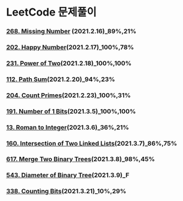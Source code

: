 # LeetCode 문제풀이

### [268. Missing Number](https://leetcode.com/problems/missing-number/) (2021.2.16)_89%,21%

### [202. Happy Number](https://leetcode.com/problems/happy-number/)(2021.2.17)_100%,78%

### [231. Power of Two](https://leetcode.com/problems/power-of-two/)(2021.2.18)_100%,100%

### [112. Path Sum](https://leetcode.com/problems/path-sum/)(2021.2.20)_94%,23%

### [204. Count Primes](https://leetcode.com/problems/count-primes/)(2021.2.23)_100%,31%

### [191. Number of 1 Bits](https://leetcode.com/problems/number-of-1-bits/)(2021.3.5)_100%,100%

### [13. Roman to Integer](https://leetcode.com/problems/roman-to-integer/)(2021.3.6)_36%,21%

### [160. Intersection of Two Linked Lists](https://leetcode.com/problems/intersection-of-two-linked-lists/)(2021.3.7)_86%,75%

### [617. Merge Two Binary Trees](https://leetcode.com/problems/merge-two-binary-trees/)(2021.3.8)_98%,45%

### [543. Diameter of Binary Tree](https://leetcode.com/problems/diameter-of-binary-tree/)(2021.3.9)_F

### [338. Counting Bits](https://leetcode.com/problems/counting-bits/)(2021.3.21)_10%,29%



